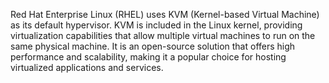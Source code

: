Red Hat Enterprise Linux (RHEL) uses KVM (Kernel-based Virtual Machine) as its default hypervisor. KVM is included in the Linux kernel, providing virtualization capabilities that allow multiple virtual machines to run on the same physical machine. It is an open-source solution that offers high performance and scalability, making it a popular choice for hosting virtualized applications and services.
